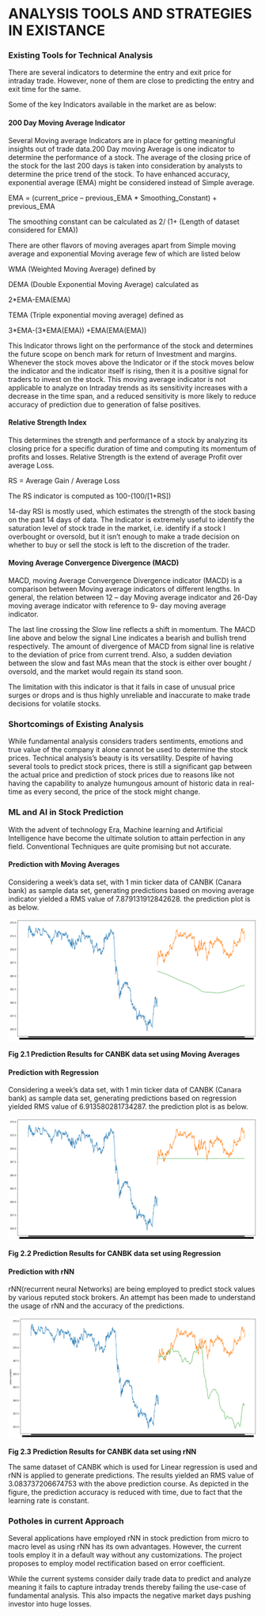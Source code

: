 # ANALYSIS TOOLS AND STRATEGIES IN EXISTANCE

### Existing Tools for Technical Analysis

There are several indicators to determine the entry and exit price for intraday trade. However, none of them are close to predicting the entry and exit time for the same.

Some of the key Indicators available in the market are as below:

#### 200 Day Moving Average Indicator

Several Moving average Indicators are in place for getting meaningful insights out of trade data.200 Day moving Average is one indicator to determine the performance of a stock. The average of the closing price of the stock for the last 200 days is taken into consideration by analysts to determine the price trend of the stock. To have enhanced accuracy, exponential average (EMA) might be considered instead of Simple average.

EMA = (current\_price – previous\_EMA \* Smoothing\_Constant) + previous\_EMA

The smoothing constant can be calculated as 2/ (1+ (Length of dataset considered for EMA))

There are other flavors of moving averages apart from Simple moving average and exponential Moving average few of which are listed below

WMA (Weighted Moving Average) defined by

DEMA (Double Exponential Moving Average) calculated as

2\*EMA-EMA(EMA)

TEMA (Triple exponential moving average) defined as

3\*EMA-(3\*EMA(EMA)) +EMA(EMA(EMA))

&#x20;This Indicator throws light on the performance of the stock and determines the future scope on bench mark for return of Investment and margins. Whenever the stock moves above the Indicator or if the stock moves below the indicator and the indicator itself is rising, then it is a positive signal for traders to invest on the stock. This moving average indicator is not applicable to analyze on Intraday trends as its sensitivity increases with a decrease in the time span, and a reduced sensitivity is more likely to reduce accuracy of prediction due to generation of false positives.

#### Relative Strength Index

This determines the strength and performance of a stock by analyzing its closing price for a specific duration of time and computing its momentum of profits and losses. Relative Strength is the extend of average Profit over average Loss.

RS = Average Gain / Average Loss

The RS indicator is computed as 100-(100/\[1+RS])

14-day RSI is mostly used, which estimates the strength of the stock basing on the past 14 days of data. The Indicator is extremely useful to identify the saturation level of stock trade in the market, i.e. identify if a stock I overbought or oversold, but it isn’t enough to make a trade decision on whether to buy or sell the stock is left to the discretion of the trader.

#### Moving Average Convergence Divergence (MACD)

MACD, moving Average Convergence Divergence indicator (MACD) is a comparison between Moving average indicators of different lengths. In general, the relation between 12 – day Moving average indicator and 26-Day moving average indicator with reference to 9- day moving average indicator.

The last line crossing the Slow line reflects a shift in momentum. The MACD line above and below the signal Line indicates a bearish and bullish trend respectively. The amount of divergence of MACD from signal line is relative to the deviation of price from current trend. Also, a sudden deviation between the slow and fast MAs mean that the stock is either over bought / oversold, and the market would regain its stand soon.

The limitation with this indicator is that it fails in case of unusual price surges or drops and is thus highly unreliable and inaccurate to make trade decisions for volatile stocks.

### Shortcomings of Existing Analysis

While fundamental analysis considers traders sentiments, emotions and true value of the company it alone cannot be used to determine the stock prices. Technical analysis’s beauty is its versatility. Despite of having several tools to predict stock prices, there is still a significant gap between the actual price and prediction of stock prices due to reasons like not having the capability to analyze humungous amount of historic data in real-time as every second, the price of the stock might change.

### ML and AI in Stock Prediction

With the advent of technology Era, Machine learning and Artificial Intelligence have become the ultimate solution to attain perfection in any field. Conventional Techniques are quite promising but not accurate.

#### Prediction with Moving Averages

Considering a week’s data set, with 1 min ticker data of CANBK (Canara bank) as sample data set, generating predictions based on moving average indicator yielded a RMS value of 7.879131912842628. the prediction plot is as below.

![](<../.gitbook/assets/1 (4).png>)

**Fig 2.1 Prediction Results for CANBK data set using Moving Averages**

#### Prediction with Regression

Considering a week’s data set, with 1 min ticker data of CANBK (Canara bank) as sample data set, generating predictions based on regression yielded RMS value of 6.913580281734287. the prediction plot is as below.

![](<../.gitbook/assets/2 (3).png>)

**Fig 2.2 Prediction Results for CANBK data set using Regression**

#### Prediction with rNN

rNN(recurrent neural Networks) are being employed to predict stock values by various reputed stock brokers. An attempt has been made to understand the usage of rNN and the accuracy of the predictions.

![](<../.gitbook/assets/3 (4).png>)

**Fig 2.3 Prediction Results for CANBK data set using rNN**

The same dataset of CANBK which is used for Linear regression is used and rNN is applied to generate predictions. The results yielded an RMS value of 3.083737206674753 with the above prediction course. As depicted in the figure, the prediction accuracy is reduced with time, due to fact that the learning rate is constant.

### Potholes in current Approach

Several applications have employed rNN in stock prediction from micro to macro level as using rNN has its own advantages. However, the current tools employ it in a default way without any customizations. The project proposes to employ model rectification based on error coefficient.

While the current systems consider daily trade data to predict and analyze meaning it fails to capture intraday trends thereby failing the use-case of fundamental analysis. This also impacts the negative market days pushing investor into huge losses.
